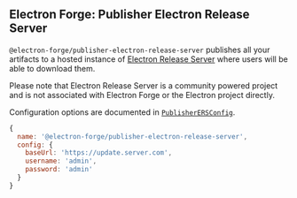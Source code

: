 ## Electron Forge: Publisher Electron Release Server

`@electron-forge/publisher-electron-release-server` publishes all your artifacts to a hosted instance of [Electron Release Server](https://github.com/ArekSredzki/electron-release-server) where users will be able to download them.

Please note that Electron Release Server is a community powered project and is not associated with Electron Forge or the Electron project directly.

Configuration options are documented in [`PublisherERSConfig`](https://js.electronforge.io/interfaces/_electron_forge_publisher_electron_release_server.PublisherERSConfig.html).


```javascript
{
  name: '@electron-forge/publisher-electron-release-server',
  config: {
    baseUrl: 'https://update.server.com',
    username: 'admin',
    password: 'admin'
  }
}
```